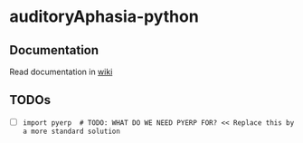 # auditoryAphasia-python

## Documentation
Read documentation in [wiki](https://gitlab.socsci.ru.nl/neurotech/code/auditoryaphasia-python/-/wikis/home)


## TODOs
- [ ] `import pyerp  # TODO: WHAT DO WE NEED PYERP FOR? << Replace this by a more standard solution`
